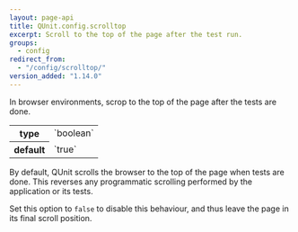 ```yaml
---
layout: page-api
title: QUnit.config.scrolltop
excerpt: Scroll to the top of the page after the test run.
groups:
  - config
redirect_from:
  - "/config/scrolltop/"
version_added: "1.14.0"
---
```


In browser environments, scrop to the top of the page after the tests are done.

<table>
<tr>
  <th>type</th>
  <td markdown="span">`boolean`</td>
</tr>
<tr>
  <th>default</th>
  <td markdown="span">`true`</td>
</tr>
</table>

By default, QUnit scrolls the browser to the top of the page when tests are done. This reverses any programmatic scrolling performed by the application or its tests.

Set this option to `false` to disable this behaviour, and thus leave the page in its final scroll position.
